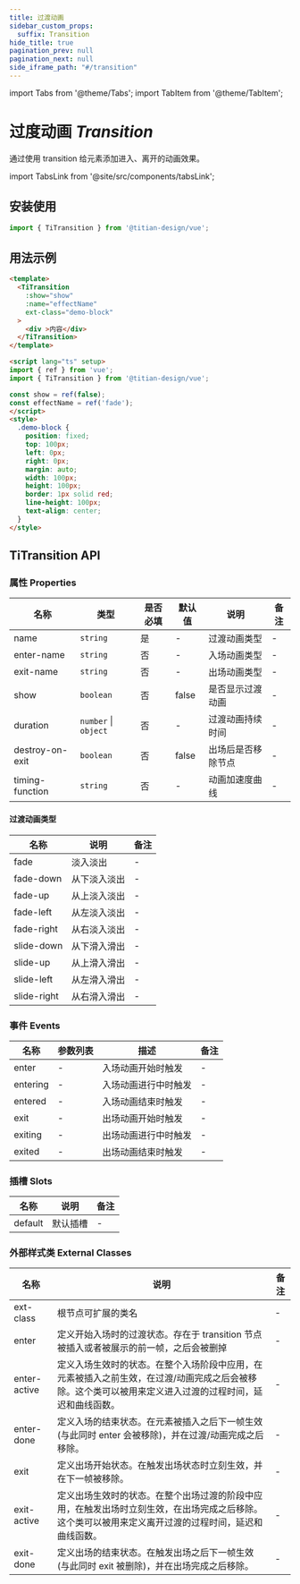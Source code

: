 ```yaml
---
title: 过渡动画
sidebar_custom_props:
  suffix: Transition
hide_title: true
pagination_prev: null
pagination_next: null
side_iframe_path: "#/transition"
---
```


import Tabs from '@theme/Tabs';
import TabItem from '@theme/TabItem';

# 过度动画 _Transition_

通过使用 transition 给元素添加进入、离开的动画效果。

import TabsLink from '@site/src/components/tabsLink';

<TabsLink id="titransition-api" />

## 安装使用

```typescript showLineNumbers
import { TiTransition } from '@titian-design/vue';
```

## 用法示例

```html showLineNumbers
<template>
  <TiTransition
    :show="show"
    :name="effectName"
    ext-class="demo-block"
  >
    <div >内容</div>
  </TiTransition>
</template>

<script lang="ts" setup>
import { ref } from 'vue';
import { TiTransition } from '@titian-design/vue';

const show = ref(false);
const effectName = ref('fade');
</script>
<style>
  .demo-block {
    position: fixed;
    top: 100px;
    left: 0px;
    right: 0px;
    margin: auto;
    width: 100px;
    height: 100px;
    border: 1px solid red;
    line-height: 100px;
    text-align: center;
  }
</style>
```

## TiTransition API

### 属性 **Properties**

| 名称            | 类型                 | 是否必填 | 默认值 | 说明               | 备注 |
| --------------- | -------------------- | -------- | ------ | ------------------ | ---- |
| name            | `string`             | 是       | -      | 过渡动画类型       | -    |
| enter-name      | `string`             | 否       | -      | 入场动画类型       | -    |
| exit-name       | `string`             | 否       | -      | 出场动画类型       | -    |
| show            | `boolean`            | 否       | false  | 是否显示过渡动画   | -    |
| duration        | `number` \| `object` | 否       | -      | 过渡动画持续时间   | -    |
| destroy-on-exit | `boolean`            | 否       | false  | 出场后是否移除节点 | -    |
| timing-function | `string`             | 否       | -      | 动画加速度曲线     | -    |

#### 过渡动画类型

| 名称        | 说明         | 备注 |
| ----------- | ------------ | ---- |
| fade        | 淡入淡出     | -    |
| fade-down   | 从下淡入淡出 | -    |
| fade-up     | 从上淡入淡出 | -    |
| fade-left   | 从左淡入淡出 | -    |
| fade-right  | 从右淡入淡出 | -    |
| slide-down  | 从下滑入滑出 | -    |
| slide-up    | 从上滑入滑出 | -    |
| slide-left  | 从左滑入滑出 | -    |
| slide-right | 从右滑入滑出 | -    |


### 事件 **Events**

| 名称     | 参数列表 | 描述                 | 备注 |
| -------- | -------- | -------------------- | ---- |
| enter    | -        | 入场动画开始时触发   | -    |
| entering | -        | 入场动画进行中时触发 | -    |
| entered  | -        | 入场动画结束时触发   | -    |
| exit     | -        | 出场动画开始时触发   | -    |
| exiting  | -        | 出场动画进行中时触发 | -    |
| exited   | -        | 出场动画结束时触发   | -    |

### 插槽 **Slots**

| 名称    | 说明     | 备注 |
| ------- | -------- | ---- |
| default | 默认插槽 | -    |

### 外部样式类 **External Classes**

| 名称         | 说明                                                                                                                                                    | 备注 |
| ------------ | ------------------------------------------------------------------------------------------------------------------------------------------------------- | ---- |
| ext-class    | 根节点可扩展的类名                                                                                                                                      | -    |
| enter        | 定义开始入场时的过渡状态。存在于 transition 节点被插入或者被展示的前一帧，之后会被删掉                                                                  | -    |
| enter-active | 定义入场生效时的状态。在整个入场阶段中应用，在元素被插入之前生效，在过渡/动画完成之后会被移除。这个类可以被用来定义进入过渡的过程时间，延迟和曲线函数。 | -    |
| enter-done   | 定义入场的结束状态。在元素被插入之后下一帧生效 (与此同时 enter 会被移除)，并在过渡/动画完成之后移除。                                                   | -    |
| exit         | 定义出场开始状态。在触发出场状态时立刻生效，并在下一帧被移除。                                                                                          | -    |
| exit-active  | 定义出场生效时的状态。在整个出场过渡的阶段中应用，在触发出场时立刻生效，在出场完成之后移除。这个类可以被用来定义离开过渡的过程时间，延迟和曲线函数。    | -    |
| exit-done    | 定义出场的结束状态。在触发出场之后下一帧生效 (与此同时 exit 被删除)，并在出场完成之后移除。                                                             | -    |

